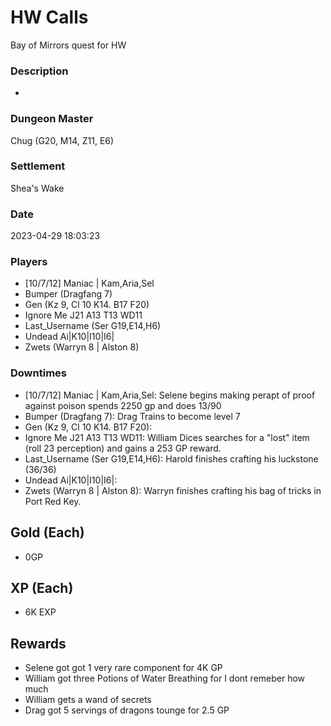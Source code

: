 # HW Calls
Bay of Mirrors quest for HW
### Description
-
### Dungeon Master
Chug (G20, M14, Z11, E6)
### Settlement
Shea's Wake
### Date
2023-04-29 18:03:23
### Players
* [10/7/12] Maniac | Kam,Aria,Sel
* Bumper (Dragfang 7)
* Gen (Kz 9, Cl 10 K14. B17 F20)
* Ignore Me J21 A13 T13 WD11
* Last_Username (Ser G19,E14,H6)
* Undead Ai|K10|I10|I6|
* Zwets (Warryn 8 | Alston 8)
### Downtimes
* [10/7/12] Maniac | Kam,Aria,Sel: Selene begins making perapt of proof against poison spends 2250 gp and does 13/90
* Bumper (Dragfang 7): Drag Trains to become level 7
* Gen (Kz 9, Cl 10 K14. B17 F20): 
* Ignore Me J21 A13 T13 WD11: William Dices searches for a "lost" item (roll 23 perception) and gains a 253 GP reward.
* Last_Username (Ser G19,E14,H6): Harold finishes crafting his luckstone (36/36)
* Undead Ai|K10|I10|I6|: 
* Zwets (Warryn 8 | Alston 8): Warryn finishes crafting his bag of tricks in Port Red Key.
## Gold (Each)
* 0GP
## XP (Each)
* 6K EXP
## Rewards
* Selene got got 1 very rare component for 4K GP
* William got three Potions of Water Breathing for I dont remeber how much
* William gets a wand of secrets
* Drag got 5 servings of dragons tounge for 2.5 GP